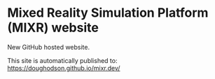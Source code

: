 Mixed Reality Simulation Platform (MIXR) website
================================================

New GitHub hosted website.

This site is automatically published to:
https://doughodson.github.io/mixr.dev/
